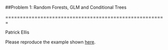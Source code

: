 ##Problem 1: Random Forests, GLM and Conditional Trees  

=======================================================

Patrick Ellis

Please reproduce the example shown [here](http://rforwork.info/2012/12/23/binary-classification-a-comparison-of-titanic-proportions-between-logistic-regression-random-forests-and-conditional-trees/).


